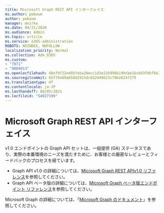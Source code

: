 ```yaml
---
title: Microsoft Graph REST API インターフェイス
ms.author: pebaum
author: pebaum
manager: mnirke
ms.date: 04/21/2020
ms.audience: Admin
ms.topic: article
ms.service: o365-administration
ROBOTS: NOINDEX, NOFOLLOW
localization_priority: Normal
ms.collection: Adm_O365
ms.custom:
- "7071"
- "9004013"
ms.openlocfilehash: d8ef9f22e495feba26ecc1d3e21b996b199cbe16c6d3fdbf8e2e50893fe15942
ms.sourcegitcommit: b5f7da89a650d2915dc652449623c78be6247175
ms.translationtype: HT
ms.contentlocale: ja-JP
ms.lasthandoff: 08/05/2021
ms.locfileid: "54027199"
---
```

# <a name="microsoft-graph-rest-api-interface"></a>Microsoft Graph REST API インターフェイス

v1.0 エンドポイントの Graph API セットは、一般提供 (GA) ステータスであり、実際の本番環境のニーズを満たすために、お客様との厳密なレビューとフィードバックのプロセスを経ています。

- Graph API v1.0 の詳細については、[Microsoft Graph REST APIv1.0 リファレンス](https://docs.microsoft.com/graph/api/overview?toc=.%2Fref%2Ftoc.json&view=graph-rest-1.0)を参照してください。 
- Graph API ベータ版の詳細については、[Microsoft Graph ベータ版エンドポイント リファレンス](https://docs.microsoft.com/graph/api/overview?toc=.%2Fref%2Ftoc.json&view=graph-rest-beta)を参照してください。

Microsoft Graph の詳細については、「[Microsoft Graph のドキュメント](https://docs.microsoft.com/graph/)」を参照してください。



